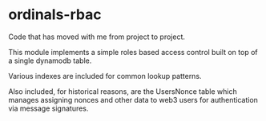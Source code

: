 # ordinals-rbac

Code that has moved with me from project to project.

This module implements a simple roles based access control built on top of a single dynamodb table.

Various indexes are included for common lookup patterns.

Also included, for historical reasons, are the UsersNonce table which manages assigning nonces and other data to web3 users for authentication via message signatures.
